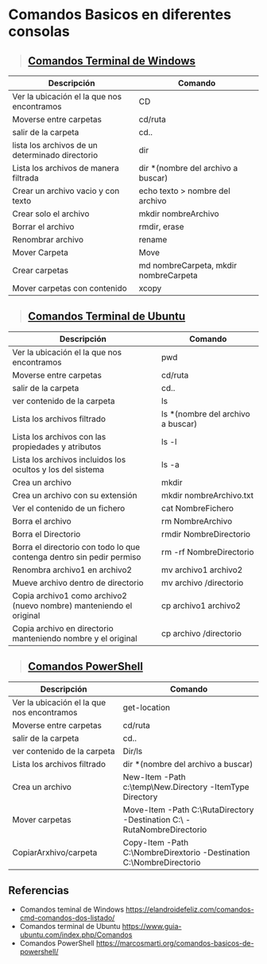 # Comandos Basicos en diferentes consolas

[Windows]:https://elandroidefeliz.com/comandos-cmd-comandos-dos-listado/

> ## **[Comandos Terminal de Windows](https://elandroidefeliz.com/comandos-cmd-comandos-dos-listado/)**

Descripción | Comando
----|-----
Ver la ubicación el la que nos encontramos | CD
Moverse entre carpetas| cd/ruta
salir de la carpeta | cd..
lista los archivos de un determinado directorio| dir
Lista los archivos de manera filtrada | dir *(nombre del archivo a buscar)
Crear un archivo vacio y con texto | echo texto > nombre del archivo
Crear solo el archivo | mkdir nombreArchivo 
Borrar el archivo| rmdir, erase
Renombrar archivo | rename
Mover Carpeta| Move
Crear carpetas| md nombreCarpeta, mkdir nombreCarpeta
Mover carpetas con contenido| xcopy




>## **[Comandos Terminal de Ubuntu](https://www.guia-ubuntu.com/index.php/Comandos)** ##

Descripción | Comando
----|-----
Ver la ubicación el la que nos encontramos | pwd
Moverse entre carpetas| cd/ruta
salir de la carpeta | cd..
ver contenido de la carpeta | ls
Lista los archivos filtrado | ls *(nombre del archivo a buscar)
Lista los archivos con las propiedades y atributos| ls -l
Lista los archivos incluidos los ocultos y los del sistema | ls -a
Crea un archivo | mkdir
Crea un archivo con su extensión | mkdir nombreArchivo.txt
Ver el contenido de un fichero | cat NombreFichero 
Borra el archivo| rm NombreArchivo
Borra el Directorio | rmdir NombreDirectorio
Borra el directorio con todo lo que contenga dentro sin pedir permiso| rm -rf NombreDirectorio
Renombra archivo1 en archivo2| mv archivo1 archivo2
Mueve archivo dentro de directorio| mv archivo /directorio
Copia archivo1 como archivo2 (nuevo nombre) manteniendo el original |cp archivo1 archivo2 
Copia archivo en directorio manteniendo nombre y el original |cp archivo /directorio 



>## **[Comandos PowerShell](https://marcosmarti.org/comandos-basicos-de-powershell/)** ##

Descripción | Comando
----|-----
Ver la ubicación el la que nos encontramos | get-location
Moverse entre carpetas| cd/ruta
salir de la carpeta | cd..
ver contenido de la carpeta | Dir/ls
Lista los archivos filtrado | dir *(nombre del archivo a buscar)
Crea un archivo | New-Item -Path c:\temp\New.Directory -ItemType Directory
Mover carpetas | Move-Item -Path C:\RutaDirectory -Destination C:\ -RutaNombreDirectorio
CopiarArxhivo/carpeta |	Copy-Item -Path C:\NombreDirextorio -Destination C:\NombreDirectorio


## **Referencias**
 - Comandos teminal de Windows <https://elandroidefeliz.com/comandos-cmd-comandos-dos-listado/>
 - Comandos terminal de Ubuntu <https://www.guia-ubuntu.com/index.php/Comandos>
 - Comandos PowerShell <https://marcosmarti.org/comandos-basicos-de-powershell/>
